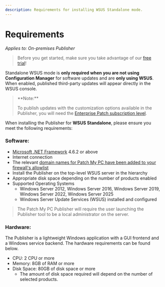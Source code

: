 ```yaml
---
description: Requirements for installing WSUS Standalone mode.
---
```


# Requirements

_Applies to: On-premises Publisher_

> Before you get started, make sure you take advantage of our [free trial](https://patchmypc.com/free-trial)!

Standalone WSUS mode is **only required when you are not using Configuration Manager** for software updates and are **only using WSUS**. When enabled, published third-party updates will appear directly in the WSUS console.

> \*\*Note:\*\*
>
> To publish updates with the customization options available in the Publisher, you will need the [Enterprise Patch subscription level](https://patchmypc.com/frequently-asked-questions#subscription-comparisons).

When installing the Publisher for **WSUS Standalone**, please ensure you meet the following requirements:

### Software:

* [Microsoft .NET Framework](https://learn.microsoft.com/en-us/dotnet/framework/migration-guide/versions-and-dependencies) 4.6.2 or above
* Internet connection
* The relevant [domain names for Patch My PC have been added to your firewall's allowlist](https://patchmypc.com/list-of-domains-used-for-downloads-in-patch-my-pc-update-catalog)
* Install the Publisher on the top-level WSUS server in the hierarchy
* Appropriate disk space depending on the number of products enabled
* Supported Operating Systems
  * Windows Server 2012, Windows Server 2016, Windows Server 2019, Windows Server 2022, Windows Server 2025
  * Windows Server Update Services (WSUS) installed and configured

> The Patch My PC Publisher will require the user launching the Publisher tool to be a local administrator on the server.

### Hardware:

The Publisher is a lightweight Windows application with a GUI frontend and a Windows service backend. The hardware requirements can be found below.

* CPU: 2 CPU or more
* Memory: 8GB of RAM or more
* Disk Space: 80GB of disk space or more
  * The amount of disk space required will depend on the number of selected products.
